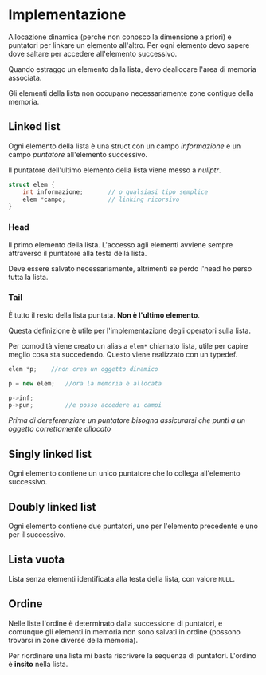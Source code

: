 # Implementazione

Allocazione dinamica (perché non conosco la dimensione a priori) e puntatori
per linkare un elemento all'altro.
Per ogni elemento devo sapere dove saltare per accedere all'elemento successivo.

Quando estraggo un elemento dalla lista, devo deallocare l'area di memoria associata.

Gli elementi della lista non occupano necessariamente zone contigue della memoria.

## Linked list

Ogni elemento della lista è una struct con un campo _informazione_ e un campo
_puntatore_ all'elemento successivo.

Il puntatore dell'ultimo elemento della lista viene messo a _nullptr_.

```c++
struct elem {
    int informazione;       // o qualsiasi tipo semplice
    elem *campo;            // linking ricorsivo
}
```

### Head

Il primo elemento della lista. L'accesso agli elementi avviene sempre
attraverso il puntatore alla testa della lista.

Deve essere salvato necessariamente, altrimenti se perdo l'head ho perso tutta
la lista.

### Tail

È tutto il resto della lista puntata. **Non è l'ultimo elemento**.

Questa definizione è utile per l'implementazione degli operatori sulla lista.

Per comodità viene creato un alias a `elem*` chiamato lista, utile per capire
meglio cosa sta succedendo. Questo viene realizzato con un typedef.

```c++
elem *p;    //non crea un oggetto dinamico

p = new elem;   //ora la memoria è allocata

p->inf;
p->pun;         //e posso accedere ai campi
```

_Prima di dereferenziare un puntatore bisogna assicurarsi che punti a un oggetto
correttamente allocato_

## Singly linked list

Ogni elemento contiene un unico puntatore che lo collega all'elemento successivo.

## Doubly linked list

Ogni elemento contiene due puntatori, uno per l'elemento precedente e uno per il successivo.

## Lista vuota

Lista senza elementi identificata alla testa della lista, con valore `NULL`.

## Ordine

Nelle liste l'ordine è determinato dalla successione di puntatori, e comunque gli elementi
in memoria non sono salvati in ordine (possono trovarsi in zone diverse della memoria).

Per riordinare una lista mi basta riscrivere la sequenza di puntatori. L'ordino è **insito**
nella lista.
